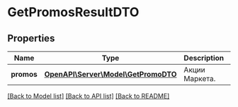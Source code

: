 # GetPromosResultDTO

## Properties
Name | Type | Description | Notes
------------ | ------------- | ------------- | -------------
**promos** | [**OpenAPI\Server\Model\GetPromoDTO**](GetPromoDTO.md) | Акции Маркета. | 

[[Back to Model list]](../README.md#documentation-for-models) [[Back to API list]](../README.md#documentation-for-api-endpoints) [[Back to README]](../README.md)


